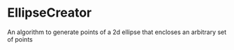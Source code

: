 # EllipseCreator
 An algorithm to generate points of a 2d ellipse that encloses an arbitrary set of points
